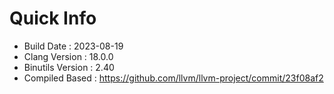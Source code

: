 # Quick Info
* Build Date : 2023-08-19
* Clang Version : 18.0.0
* Binutils Version : 2.40
* Compiled Based : https://github.com/llvm/llvm-project/commit/23f08af2

